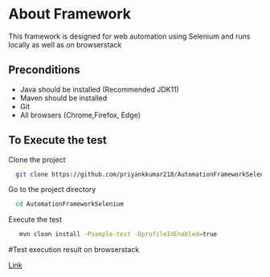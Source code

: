 
# About Framework

This framework is designed for web automation using Selenium and runs locally as well as on browserstack

## Preconditions

- Java should be installed (Recommended JDK11)
- Maven should be installed
- Git 
- All browsers (Chrome,Firefox, Edge)


## To Execute the test

Clone the project

```bash
  git clone https://github.com/priyankkumar218/AutomationFrameworkSelenium.git
```

Go to the project directory

```bash
  cd AutomationFrameworkSelenium
```

Execute the test

```bash
   mvn clean install -Psample-test -DprofileIdEnabled=true 
```

#Test execution result on browserstack

[Link](https://automate.browserstack.com/dashboard/v2/public-build/dEtCcEJGQ3VkcEJKQkZnRDZzZmJUMXRwNGdsUVBEOUt2cXBOS21tSy9aN2ZXUzRqUGczVlFVczROa1I0TTI0TU91NGw0MXV6VTdKQ0NqQ2s2bWxPd2c9PS0tczRpTmJ5WTZwRWp2WjlXU2I4aHNoQT09--c175f12d8a0629681790cb023322497886023dcf)



